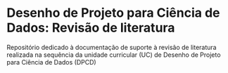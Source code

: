 # Desenho de Projeto para Ciência de Dados: Revisão de literatura
Repositório dedicado à documentação de suporte à revisão de literatura realizada na sequência da unidade curricular (UC) de Desenho de Projeto para Ciência de Dados (DPCD)
